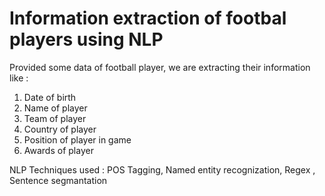 # Information extraction of footbal players using NLP

Provided some data of football player, we are extracting their information like :
1. Date of birth
2. Name of player
3. Team of player
4. Country of player
5. Position of player in game
6. Awards of player

NLP Techniques used : POS Tagging, Named entity recognization, Regex , Sentence segmantation 
